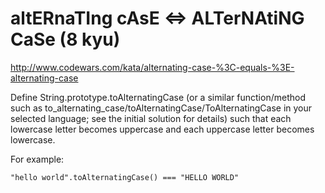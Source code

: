 # altERnaTIng cAsE <=> ALTerNAtiNG CaSe (8 kyu)

http://www.codewars.com/kata/alternating-case-%3C-equals-%3E-alternating-case

Define String.prototype.toAlternatingCase (or a similar function/method such as to_alternating_case/toAlternatingCase/ToAlternatingCase in your selected language; see the initial solution for details) such that each lowercase letter becomes uppercase and each uppercase letter becomes lowercase.

For example:

`"hello world".toAlternatingCase() === "HELLO WORLD"`
